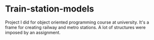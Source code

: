 # Train-station-models
Project I did for object oriented programming course at university. 
It's a frame for creating railway and metro stations. A lot of structures were imposed by an assignment.
